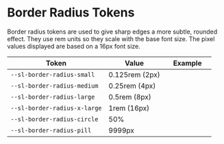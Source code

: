 # Border Radius Tokens

Border radius tokens are used to give sharp edges a more subtle, rounded effect. They use rem units so they scale with the base font size. The pixel values displayed are based on a 16px font size.

| Token                          | Value          | Example                                                                                                    |
| ------------------------------ | -------------- | ---------------------------------------------------------------------------------------------------------- |
| `--sl-border-radius-small`   | 0.125rem (2px) | <div class="border-radius-demo" style="border-radius: var(--sl-border-radius-small);"></div>             |
| `--sl-border-radius-medium`  | 0.25rem (4px)  | <div class="border-radius-demo" style="border-radius: var(--sl-border-radius-medium);"></div>            |
| `--sl-border-radius-large`   | 0.5rem (8px)   | <div class="border-radius-demo" style="border-radius: var(--sl-border-radius-large);"></div>             |
| `--sl-border-radius-x-large` | 1rem (16px)    | <div class="border-radius-demo" style="border-radius: var(--sl-border-radius-x-large);"></div>           |
| `--sl-border-radius-circle`  | 50%            | <div class="border-radius-demo" style="border-radius: var(--sl-border-radius-circle);"></div>            |
| `--sl-border-radius-pill`    | 9999px         | <div class="border-radius-demo" style="border-radius: var(--sl-border-radius-pill); width: 6rem;"></div> |
